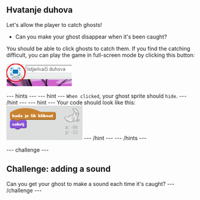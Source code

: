 ## Hvatanje duhova

Let's allow the player to catch ghosts!

+ Can you make your ghost disappear when it's been caught?

You should be able to click ghosts to catch them. If you find the catching difficult, you can play the game in full-screen mode by clicking this button:

![screenshot](images/ghost-fullscreen.png)

\--- hints \--- \--- hint \--- `When clicked`, your ghost sprite should `hide`. \--- /hint \--- \--- hint \--- Your code should look like this: ![screenshot](images/ghost-catch-code.png) \--- /hint \--- \--- /hints \---

\--- challenge \---

## Challenge: adding a sound

Can you get your ghost to make a sound each time it's caught? \--- /challenge \---